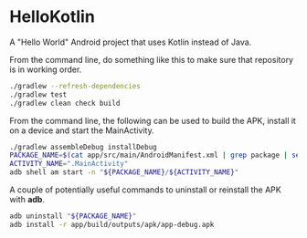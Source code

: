 # HelloKotlin

A "Hello World" Android project that uses Kotlin instead of Java.

From the command line, do something like this to make sure that repository is in working order.

```sh
./gradlew --refresh-dependencies
./gradlew test
./gradlew clean check build
```

From the command line, the following can be used to build the APK, install it on a device and start the MainActivity.

```sh
./gradlew assembleDebug installDebug
PACKAGE_NAME=$(cat app/src/main/AndroidManifest.xml | grep package | sed 's/">.*$//' | sed 's/^.*"//')
ACTIVITY_NAME=".MainActivity"
adb shell am start -n "${PACKAGE_NAME}/${ACTIVITY_NAME}"
```

A couple of potentially useful commands to uninstall or reinstall the APK with **adb**.

```sh
adb uninstall "${PACKAGE_NAME}"
adb install -r app/build/outputs/apk/app-debug.apk
```

